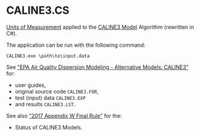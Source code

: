 # CALINE3.CS

[Units of Measurement](https://github.com/mangh/metrology) applied to the
[CALINE3 Model](https://www.epa.gov/scram/air-quality-dispersion-modeling-alternative-models#caline3)
Algorithm (rewritten in C#).

The application can be run with the following command:
```
CALINE3.exe \path\to\input.data
```

See ["EPA Air Quality Dispersion Modeling - Alternative Models: CALINE3"](https://www.epa.gov/scram/air-quality-dispersion-modeling-alternative-models#caline3) for:
  * user guides,
  * original source code `CALINE3.FOR`,
  * test (input) data `CALINE3.EXP`
  * and results `CALINE3.LST`.
  
See also ["2017 Appendix W Final Rule"](https://www.epa.gov/scram/2017-appendix-w-final-rule) for the:
  * Status of CALINE3 Models.
